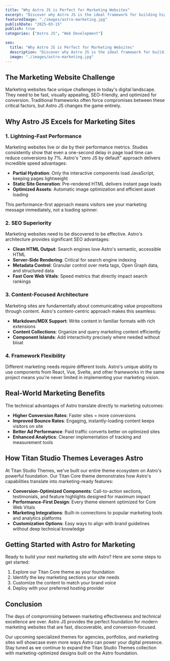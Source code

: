 ```yaml
---
title: "Why Astro JS is Perfect for Marketing Websites"
excerpt: "Discover why Astro JS is the ideal framework for building high-performance marketing websites"
featuredImage: "./images/astro-marketing.jpg"
publishDate: "2025-03-15"
publish: true
categories: ["Astro JS", "Web Development"]

seo:
  title: "Why Astro JS is Perfect for Marketing Websites"
  description: "Discover why Astro JS is the ideal framework for building high-performance marketing websites that convert visitors into customers"
  image: "./images/astro-marketing.jpg"
---
```


## The Marketing Website Challenge

Marketing websites face unique challenges in today's digital landscape. They need to be fast, visually appealing, SEO-friendly, and optimized for conversion. Traditional frameworks often force compromises between these critical factors, but Astro JS changes the game entirely.

## Why Astro JS Excels for Marketing Sites

### 1. Lightning-Fast Performance

Marketing websites live or die by their performance metrics. Studies consistently show that even a one-second delay in page load time can reduce conversions by 7%. Astro's "zero JS by default" approach delivers incredible speed advantages:

- **Partial Hydration**: Only the interactive components load JavaScript, keeping pages lightweight
- **Static Site Generation**: Pre-rendered HTML delivers instant page loads
- **Optimized Assets**: Automatic image optimization and efficient asset loading

This performance-first approach means visitors see your marketing message immediately, not a loading spinner.

### 2. SEO Superiority

Marketing websites need to be discovered to be effective. Astro's architecture provides significant SEO advantages:

- **Clean HTML Output**: Search engines love Astro's semantic, accessible HTML
- **Server-Side Rendering**: Critical for search engine indexing
- **Metadata Control**: Granular control over meta tags, Open Graph data, and structured data
- **Fast Core Web Vitals**: Speed metrics that directly impact search rankings

### 3. Content-Focused Architecture

Marketing sites are fundamentally about communicating value propositions through content. Astro's content-centric approach makes this seamless:

- **Markdown/MDX Support**: Write content in familiar formats with rich extensions
- **Content Collections**: Organize and query marketing content efficiently
- **Component Islands**: Add interactivity precisely where needed without bloat

### 4. Framework Flexibility

Different marketing needs require different tools. Astro's unique ability to use components from React, Vue, Svelte, and other frameworks in the same project means you're never limited in implementing your marketing vision.

## Real-World Marketing Benefits

The technical advantages of Astro translate directly to marketing outcomes:

- **Higher Conversion Rates**: Faster sites = more conversions
- **Improved Bounce Rates**: Engaging, instantly-loading content keeps visitors on site
- **Better Ad Performance**: Paid traffic converts better on optimized sites
- **Enhanced Analytics**: Cleaner implementation of tracking and measurement tools

## How Titan Studio Themes Leverages Astro

At Titan Studio Themes, we've built our entire theme ecosystem on Astro's powerful foundation. Our Titan Core theme demonstrates how Astro's capabilities translate into marketing-ready features:

- **Conversion-Optimized Components**: Call-to-action sections, testimonials, and feature highlights designed for maximum impact
- **Performance-First Design**: Every theme element optimized for Core Web Vitals
- **Marketing Integrations**: Built-in connections to popular marketing tools and analytics platforms
- **Customization Options**: Easy ways to align with brand guidelines without deep technical knowledge

## Getting Started with Astro for Marketing

Ready to build your next marketing site with Astro? Here are some steps to get started:

1. Explore our Titan Core theme as your foundation
2. Identify the key marketing sections your site needs
3. Customize the content to match your brand voice
4. Deploy with your preferred hosting provider

## Conclusion

The days of compromising between marketing effectiveness and technical excellence are over. Astro JS provides the perfect foundation for modern marketing websites that are fast, discoverable, and conversion-focused.

Our upcoming specialized themes for agencies, portfolios, and marketing sites will showcase even more ways Astro can power your digital presence. Stay tuned as we continue to expand the Titan Studio Themes collection with marketing-optimized designs built on the Astro foundation. 